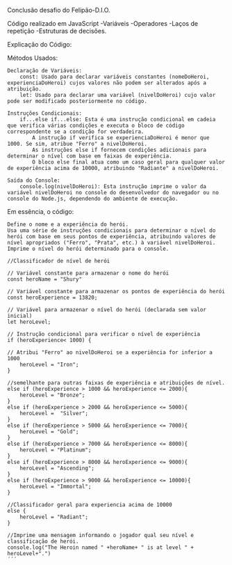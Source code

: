 Conclusão desafio do Felipão-D.I.O.

Código realizado em JavaScript -Variáveis -Operadores -Laços de repetição -Estruturas de decisões.

Explicação do Código:

Métodos Usados:

    Declaração de Variáveis:
        const: Usado para declarar variáveis ​​constantes (nomeDoHeroi, experienciaDoHeroi) cujos valores não podem ser alterados após a atribuição.
        let: Usado para declarar uma variável (nivelDoHeroi) cujo valor pode ser modificado posteriormente no código.

    Instruções Condicionais:
        if...else if...else: Esta é uma instrução condicional em cadeia que verifica várias condições e executa o bloco de código correspondente se a condição for verdadeira.
            A instrução if verifica se experienciaDoHeroi é menor que 1000. Se sim, atribue "Ferro" a nivelDoHeroi.
            As instruções else if fornecem condições adicionais para determinar o nível com base em faixas de experiência.
            O bloco else final atua como um caso geral para qualquer valor de experiência acima de 10000, atribuindo "Radiante" a nivelDoHeroi.

    Saída do Console:
        console.log(nivelDoHeroi): Esta instrução imprime o valor da variável nivelDoHeroi no console do desenvolvedor do navegador ou no console do Node.js, dependendo do ambiente de execução.

Em essência, o código:

    Define o nome e a experiência do herói.
    Usa uma série de instruções condicionais para determinar o nível do herói com base em seus pontos de experiência, atribuindo valores de nível apropriados ("Ferro", "Prata", etc.) à variável nivelDoHeroi.
    Imprime o nível do herói determinado para o console.

```
//Classificador de nível de herói

// Variável constante para armazenar o nome do herói
const heroName = "Shury"

// Variável constante para armazenar os pontos de experiência do herói
const heroExperience = 13820;

// Variável para armazenar o nível do herói (declarada sem valor inicial)
let heroLevel;

// Instrução condicional para verificar o nível de experiência
if (heroExperience< 1000) {

// Atribui "Ferro" ao nivelDoHeroi se a experiência for inferior a 1000
    heroLevel = "Iron";
}

//semelhante para outras faixas de experiência e atribuições de nível.
else if (heroExperience > 1000 && heroExperience <= 2000){
    heroLevel = "Bronze";
}
else if (heroExperience > 2000 && heroExperience <= 5000){
    heroLevel =  "Silver";
}
else if (heroExperience > 5000 && heroExperience <= 7000){
    heroLevel = "Gold";
}
else if (heroExperience > 7000 && heroExperience <= 8000){
    heroLevel = "Platinum";
}
else if (heroExperience > 8000 && heroExperience <= 9000){
    heroLevel = "Ascending";
}
else if (heroExperience > 9000 && heroExperience <= 10000){
    heroLevel = "Immortal";
}

//Classificador geral para experiencia acima de 10000
else {
    heroLevel = "Radiant";
}

//Imprime uma mensagem informando o jogador qual seu nível e classificação de herói.
console.log("The Heroin named " +heroName+ " is at level " + heroLevel+".")
´´´
